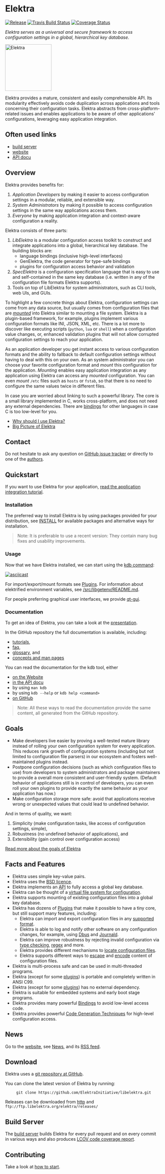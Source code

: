 # Elektra

[![Release](https://img.shields.io/github/release/ElektraInitiative/libelektra.svg)](https://github.com/ElektraInitiative/libelektra/releases/latest)
[![Travis Build Status](https://travis-ci.org/ElektraInitiative/libelektra.svg?branch=master)](https://travis-ci.org/ElektraInitiative/libelektra)
[![Coverage Status](https://coveralls.io/repos/github/sanssecours/elektra/badge.svg?branch=master)](https://coveralls.io/github/sanssecours/elektra?branch=master)

_Elektra serves as a universal and secure framework to access configuration
settings in a global, hierarchical key database._

<img src="https://cdn.rawgit.com/ElektraInitiative/libelektra/master/doc/images/logo/logo_color.svg" alt="Elektra" width="150" />

Elektra provides a mature, consistent and easily comprehensible API.
Its modularity effectively avoids code duplication across applications
and tools concerning their configuration tasks. Elektra abstracts from
cross-platform-related issues and enables applications to be aware of other
applications' configurations, leveraging easy application integration.

## Often used links

- [build server](https://build.libelektra.org/)
- [website](https://www.libelektra.org)
- [API docu](https://doc.libelektra.org/api/latest/html/)

## Overview

Elektra provides benefits for:

1. *Application Developers* by making it easier to access configuration settings in a modular, reliable, and extensible way.
2. *System Administrators* by making it possible to access configuration settings in the same way applications access them.
3. *Everyone* by making application integration and context-aware configuration a reality.

Elektra consists of three parts:

1. *LibElektra* is a modular configuration access toolkit to
   construct and integrate applications into a global,
   hierarchical key database. The building blocks are:
   - language bindings (inclusive high-level interfaces)
   - GenElektra, the code generator for type-safe bindings
   - plugins for configuration access behavior and validation
2. *SpecElektra* is a configuration specification language
   that is easy to use and self-contained in the same key database (i.e.
   written in any of the configuration file formats Elektra supports).
3. Tools on top of LibElektra for system administrators, such as
   CLI tools, web UIs, and GUIs.

To highlight a few concrete things about Elektra, configuration settings can come from any
data source, but usually comes from configuration files that are [_mounted_](doc/help/elektra-mounting.md) into Elektra
similar to mounting a file system. Elektra is a plugin-based framework, for example,
plugins implement various configuration formats like INI, JSON, XML, etc.
There is a lot more to discover like executing scripts (`python`, `lua` or
`shell`) when a configuration value changes, or, enhanced validation plugins that will not
allow corrupted configuration settings to reach your application.

As an application developer you get instant access to various configuration formats and the ability
to fallback to default configuration settings without having to deal with this on your own. As an system administrator
you can choose your favorite configuration format and _mount_ this configuration for the application.
_Mounting_ enables easy application integration as any application using Elektra can access any _mounted_
configuration. You can even _mount_ `/etc` files such as `hosts` or `fstab`, so that there is no need to
configure the same values twice in different files.

In case you are worried about linking to such a powerful library. The core is a small library
implemented in C, works cross-platform, and does not need any external dependencies. There are
[bindings](src/bindings) for other languages in case C is too low-level for you.

- [Why should I use Elektra?](doc/WHY.md)
- [Big Picture of Elektra](doc/BIGPICTURE.md)


## Contact

Do not hesitate to ask any question on
[GitHub issue tracker](https://issues.libelektra.org/)
or directly to one of the [authors](doc/AUTHORS.md).


## Quickstart

If you want to use Elektra for your application, [read the application integration tutorial](doc/tutorials/application-integration.md).

### Installation

The preferred way to install Elektra is by using packages provided for
your distribution, see [INSTALL](/doc/INSTALL.md) for available packages and alternative ways for installation.

> Note: It is preferable to use a recent version: They contain many bug fixes and usability improvements.


### Usage

Now that we have Elektra installed, we can start using the [kdb command](/doc/help/kdb.md):

[![asciicast](https://asciinema.org/a/cantr04assr4jkv8v34uz9b8r.png)](https://asciinema.org/a/cantr04assr4jkv8v34uz9b8r)

For import/export/mount formats see [Plugins](src/plugins/).
For information about elektrified environment variables, see
[/src/libgetenv/README.md](/src/libs/getenv/README.md).

For people preferring graphical user interfaces, we provide [qt-gui](/src/tools/qt-gui/).

### Documentation


To get an idea of Elektra, you can take a look at the
[presentation](https://www.libelektra.org/ftp/elektra/presentations/2016/FOSDEM/fosdem.odp).

In the GitHub repository the full documentation is available, including:

- [tutorials](/doc/tutorials/),
- [faq](/doc/help/elektra-faq.md),
- [glossary](/doc/help/elektra-glossary.md), and
- [concepts and man pages](/doc/help/elektra-introduction.md)

You can read the documentation for the kdb tool, either

- [on the Website](https://www.libelektra.org)
- [in the API docu](https://doc.libelektra.org/api/latest/html/md_doc_help_kdb.html)
- by using `man kdb`
- by using `kdb --help` or `kdb help <command>`
- [on GitHub](https://master.libelektra.org/doc/help/kdb.md)

> Note: All these ways to read the documentation provide the same content,
> all generated from the GitHub repository.



## Goals

- Make developers live easier by proving a well-tested mature library
  instead of rolling your own configuration system for every application.
  This reduces rank growth of configuration systems (including but not limited
  to configuration file parsers) in our ecosystem and fosters well-maintained
  plugins instead.
- Postpone configuration decisions (such as which configuration files to use)
  from developers to system administrators and package maintainers to
  provide a overall more consistent and user-friendly system.
  (Default behavior of applications still is in control of developers,
   you can even roll your own plugins to provide exactly the same behavior
   as your application has now.)
- Make configuration storage more safe: avoid that applications
  receive wrong or unexpected values that could lead to undefined behavior.

And in terms of quality, we want:

1. Simplicity (make configuration tasks, like access of configuration settings, simple),
2. Robustness (no undefined behavior of applications), and
3. Extensibility (gain control over configuration access)

[Read more about the goals of Elektra](doc/GOALS.md)


## Facts and Features

 * Elektra uses simple key-value pairs.
 * Elektra uses the [BSD licence](LICENSE.md).
 * Elektra implements an [API](https://doc.libelektra.org/api/latest/html/) to fully access a global key database.
 * Elektra can be thought of a [virtual file system for configuration](/doc/BIGPICTURE.md).
 * Elektra supports mounting of existing configuration files into a global key database.
 * Elektra has dozens of [Plugins](src/plugins/) that make it possible
   to have a tiny core, but still support many features, including:
   * Elektra can import and export configuration files in any [supported format](src/plugins/).
   * Elektra is able to log and notify other software on any configuration changes, for example,
     using [Dbus](src/plugins/dbus/) and [Journald](src/plugins/journald/).
   * Elektra can improve robustness by rejecting invalid configuration via [type checking](src/plugins/type/), [regex](src/plugins/validation/) and more.
   * Elektra provides different mechanisms to [locate configuration files](src/plugins/resolver/).
   * Elektra supports different ways to [escape](src/plugins/ccode/) and [encode](src/plugins/iconv/) content of configuration files.
 * Elektra is multi-process safe and can be used in multi-threaded programs.
 * Elektra (except for some [plugins](src/plugins/)) is portable and completely written in ANSI C99.
 * Elektra (except for some [plugins](src/plugins/)) has no external dependency.
 * Elektra is suitable for embedded systems and early boot stage programs.
 * Elektra provides many powerful [Bindings](src/bindings) to avoid low-level access code.
 * Elektra provides powerful [Code Generation Techniques](src/tools/gen) for high-level configuration access.


## News

Go to the [website](https://www.libelektra.org), see [News](doc/news/), and its [RSS feed](https://www.libelektra.org/news/feed.rss).


## Download

Elektra uses a [git repository at GitHub](https://github.com/ElektraInitiative/libelektra).

You can clone the latest version of Elektra by running:

         git clone https://github.com/ElektraInitiative/libelektra.git

Releases can be downloaded from [http](https://www.libelektra.org/ftp/elektra/releases/) and
`ftp://ftp.libelektra.org/elektra/releases/`


## Build Server

The [build server](https://build.libelektra.org/) builds
Elektra for every pull request and on every commit in various ways and also produces [LCOV code
coverage report](https://doc.libelektra.org/coverage/master/debian-stable-full/).


## Contributing

Take a look at [how to start](doc/IDEAS.md).
